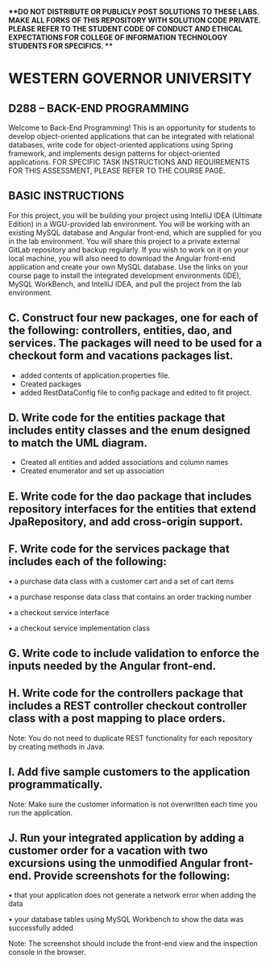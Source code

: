 <strong> **DO NOT DISTRIBUTE OR PUBLICLY POST SOLUTIONS TO THESE LABS. MAKE ALL FORKS OF THIS REPOSITORY WITH SOLUTION CODE PRIVATE. PLEASE REFER TO THE STUDENT CODE OF CONDUCT AND ETHICAL EXPECTATIONS FOR COLLEGE OF INFORMATION TECHNOLOGY STUDENTS FOR SPECIFICS. ** </strong>
# WESTERN GOVERNOR UNIVERSITY 
## D288 – BACK-END PROGRAMMING
Welcome to Back-End Programming! This is an opportunity for students to develop object-oriented applications that can be integrated with relational databases, write code for object-oriented applications using Spring framework, and implements design patterns for object-oriented applications. 
FOR SPECIFIC TASK INSTRUCTIONS AND REQUIREMENTS FOR THIS ASSESSMENT, PLEASE REFER TO THE COURSE PAGE.
## BASIC INSTRUCTIONS
For this project, you will be building your project using IntelliJ IDEA (Ultimate Edition) in a WGU-provided lab environment. You will be working with an existing MySQL database and Angular front-end, which are supplied for you in the lab environment. You will share this project to a private external GitLab repository and backup regularly. If you wish to work on it on your local machine, you will also need to download the Angular front-end application and create your own MySQL database. Use the links on your course page to install the integrated development environments (IDE), MySQL WorkBench, and IntelliJ IDEA, and pull the project from the lab environment.  



## C.   Construct four new packages, one for each of the following: controllers, entities, dao, and services. The packages will need to be used for a checkout form and vacations packages list.
- added contents of application.properties file.
- Created packages
- added RestDataConfig file to config package and edited to fit project.


## D.   Write code for the entities package that includes entity classes and the enum designed to match the UML diagram.
- Created all entities and added associations and column names
- Created enumerator and set up association

## E.   Write code for the dao package that includes repository interfaces for the entities that extend JpaRepository, and add cross-origin support.


## F.   Write code for the services package that includes each of the following:

•    a purchase data class with a customer cart and a set of cart items

•    a purchase response data class that contains an order tracking number

•    a checkout service interface

•    a checkout service implementation class



## G.   Write code to include validation to enforce the inputs needed by the Angular front-end.


## H.   Write code for the controllers package that includes a REST controller checkout controller class with a post mapping to place orders.


Note: You do not need to duplicate REST functionality for each repository by creating methods in Java.


## I.   Add five sample customers to the application programmatically.


Note: Make sure the customer information is not overwritten each time you run the application.


## J.   Run your integrated application by adding a customer order for a vacation with two excursions using the unmodified Angular front-end. Provide screenshots for the following:

•    that your application does not generate a network error when adding the data

•    your database tables using MySQL Workbench to show the data was successfully added



Note: The screenshot should include the front-end view and the inspection console in the browser.
